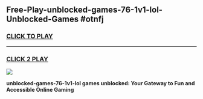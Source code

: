 
## Free-Play-unblocked-games-76-1v1-lol-Unblocked-Games #otnfj
<h3>
<a href="https://news.freeplayer.one?title=unblocked-games-76-1v1-lol&ref=8M">CLICK TO PLAY</a></h3>
<hr>

<h3>
<a href="https://news.freeplayer.one?title=unblocked-games-76-1v1-lol&ref=8M">CLICK 2 PLAY</a>
  
</h3>

<a href="https://news.freeplayer.one?title=unblocked-games-76-1v1-lol&ref=8M"><img src="https://clearcache.store/games.png"></a>


**unblocked-games-76-1v1-lol games unblocked: Your Gateway to Fun and Accessible Online Gaming**
